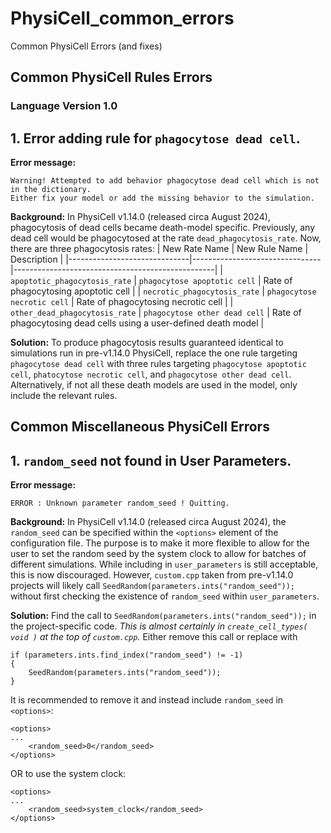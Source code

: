 # PhysiCell_common_errors
Common PhysiCell Errors (and fixes)

## Common PhysiCell Rules Errors 

### Language Version 1.0 
## 1. Error adding rule for `phagocytose dead cell`.
__Error message:__
```
Warning! Attempted to add behavior phagocytose dead cell which is not in the dictionary.
Either fix your model or add the missing behavior to the simulation.
```
__Background:__
In PhysiCell v1.14.0 (released circa August 2024), phagocytosis of dead cells became death-model specific.
Previously, any dead cell would be phagocytosed at the rate `dead_phagocytosis_rate`.
Now, there are three phagocytosis rates:
| New Rate Name                | New Rule Name                  | Description                                      |
|------------------------------|--------------------------------|--------------------------------------------------|
| `apoptotic_phagocytosis_rate` | `phagocytose apoptotic cell` | Rate of phagocytosing apoptotic cell |
| `necrotic_phagocytosis_rate` | `phagocytose necrotic cell` | Rate of phagocytosing necrotic cell |
| `other_dead_phagocytosis_rate` | `phagocytose other dead cell` | Rate of phagocytosing dead cells using a user-defined death model |

__Solution:__ 
To produce phagocytosis results guaranteed identical to simulations run in pre-v1.14.0 PhysiCell, replace the one rule targeting `phagocytose dead cell` with three rules targeting `phagocytose apoptotic cell`, `phatocytose necrotic cell`, and `phagocytose other dead cell`.
Alternatively, if not all these death models are used in the model, only include the relevant rules.

## Common Miscellaneous PhysiCell Errors

## 1. `random_seed` not found in User Parameters.
__Error message:__
```
ERROR : Unknown parameter random_seed ! Quitting.
```
__Background:__
In PhysiCell v1.14.0 (released circa August 2024), the `random_seed` can be specified within the `<options>` element of the configuration file.
The purpose is to make it more flexible to allow for the user to set the random seed by the system clock to allow for batches of different simulations.
While including in `user_parameters` is still acceptable, this is now discouraged.
However, `custom.cpp` taken from pre-v1.14.0 projects will likely call `SeedRandom(parameters.ints("random_seed"));` without first checking the existence of `random_seed` within `user_parameters`.

__Solution:__ 
Find the call to `SeedRandom(parameters.ints("random_seed"));` in the project-specific code.
_This is almost certainly in `create_cell_types( void )` at the top of `custom.cpp`._
Either remove this call or replace with
```
if (parameters.ints.find_index("random_seed") != -1)
{
    SeedRandom(parameters.ints("random_seed"));
}
```
It is recommended to remove it and instead include `random_seed` in `<options>`:
```
<options>
...
    <random_seed>0</random_seed>
</options>
```
OR to use the system clock:
```
<options>
...
    <random_seed>system_clock</random_seed>
</options>
```